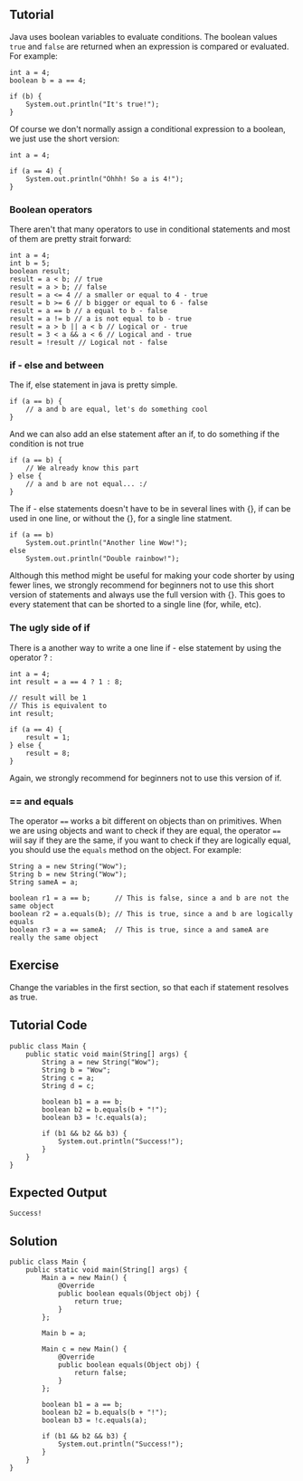 Tutorial
--------

Java uses boolean variables to evaluate conditions. The boolean values `true` and `false` are returned when an expression is compared or evaluated.
For example:

    int a = 4;
    boolean b = a == 4;

    if (b) {
        System.out.println("It's true!");
    }

Of course we don't normally assign a conditional expression to a boolean, we just use the short version:

    int a = 4;

    if (a == 4) {
        System.out.println("Ohhh! So a is 4!");
    }

### Boolean operators

There aren't that many operators to use in conditional statements and most of them are pretty strait forward:

    int a = 4;
    int b = 5;
    boolean result;
    result = a < b; // true
    result = a > b; // false
    result = a <= 4 // a smaller or equal to 4 - true
    result = b >= 6 // b bigger or equal to 6 - false
    result = a == b // a equal to b - false
    result = a != b // a is not equal to b - true
    result = a > b || a < b // Logical or - true
    result = 3 < a && a < 6 // Logical and - true
    result = !result // Logical not - false

### if - else and between

The if, else statement in java is pretty simple.

    if (a == b) {
        // a and b are equal, let's do something cool
    }

And we can also add an else statement after an if, to do something if the condition is not true

    if (a == b) {
        // We already know this part
    } else {
        // a and b are not equal... :/
    }

The if - else statements doesn't have to be in several lines with {}, if can be used in one line, or without the {}, for a single line statment.

    if (a == b)
        System.out.println("Another line Wow!");
    else
        System.out.println("Double rainbow!");

Although this method might be useful for making your code shorter by using fewer lines, we strongly recommend for beginners not to use this short version of statements and always use the full version with {}. This goes to every statement that can be shorted to a single line (for, while, etc).

### The ugly side of if

There is a another way to write a one line if - else statement by using the operator ? :

    int a = 4;
    int result = a == 4 ? 1 : 8;

    // result will be 1
    // This is equivalent to
    int result;

    if (a == 4) {
        result = 1;
    } else {
        result = 8;
    }

Again, we strongly recommend for beginners not to use this version of if.

### == and equals

The operator `==` works a bit different on objects than on primitives.
When we are using objects and want to check if they are equal, the operator `==` wiil say if they are the same, if you want to check if they are logically equal, you should use the `equals` method on the object. For example:

    String a = new String("Wow");
    String b = new String("Wow");
    String sameA = a;
    
    boolean r1 = a == b;      // This is false, since a and b are not the same object
    boolean r2 = a.equals(b); // This is true, since a and b are logically equals
    boolean r3 = a == sameA;  // This is true, since a and sameA are really the same object

Exercise
--------

Change the variables in the first section, so that each if statement resolves as true.

Tutorial Code
-------------

    public class Main {
        public static void main(String[] args) {
            String a = new String("Wow");
            String b = "Wow";
            String c = a;
            String d = c;

            boolean b1 = a == b;
            boolean b2 = b.equals(b + "!");
            boolean b3 = !c.equals(a);

            if (b1 && b2 && b3) {
                System.out.println("Success!");
            }
        }
    }

Expected Output
---------------

    Success!

Solution
--------

    public class Main {
        public static void main(String[] args) {
            Main a = new Main() {
                @Override
                public boolean equals(Object obj) {
                    return true;
                }
            };

            Main b = a;

            Main c = new Main() {
                @Override
                public boolean equals(Object obj) {
                    return false;
                }
            };

            boolean b1 = a == b;
            boolean b2 = b.equals(b + "!");
            boolean b3 = !c.equals(a);

            if (b1 && b2 && b3) {
                System.out.println("Success!");
            }
        }
    }
